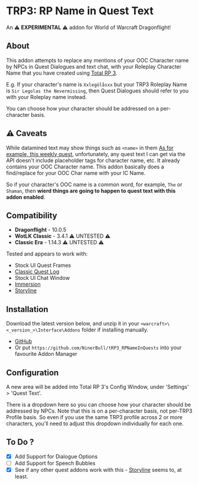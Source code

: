 # TRP3: RP Name in Quest Text
An :warning: **EXPERIMENTAL** :warning: addon for World of Warcraft Dragonflight!

## About
This addon attempts to replace any mentions of your OOC Character name by NPCs in Quest Dialogues and text chat, with your Roleplay Character Name that you have created using [Total RP 3](https://github.com/Total-RP/Total-RP-3).

E.g. If your character's name is `Xxlegölåsxx` but your TRP3 Roleplay Name is `Sir Legolas the Nevermissing`, then Quest Dialogues should refer to you with your Roleplay name instead.

You can choose how your character should be addressed on a per-character basis.

## :warning: Caveats
While datamined text may show things such as `<name>` in them [As for example, this weekly quest](https://www.wowhead.com/quest=72068), unfortunately, any quest text I can get via the API doesn't include placeholder tags for character name, etc. It already contains your OOC Character name. This addon basically does a find/replace for your OOC Char name with your IC Name.

So if your character's OOC name is a common word, for example, `The` or `Shaman`, then **wierd things are going to happen to quest text with this addon enabled**.

## Compatibility
* **Dragonflight** - 10.0.5
* **WotLK Classic** - 3.4.1 :warning: UNTESTED :warning:
* **Classic Era** - 1.14.3 :warning: UNTESTED :warning:

Tested and appears to work with:
* Stock UI Quest Frames
* [Classic Quest Log](https://www.curseforge.com/wow/addons/classic-quest-log)
* Stock UI Chat Window
* [Immersion](https://www.curseforge.com/wow/addons/immersion)
* [Storyline](https://github.com/Total-RP/Storyline)


## Installation
Download the latest version below, and unzip it in your `<warcraft>\<_version_>\Interface\Addons` folder if installing manually.

* [GitHub](https://github.com/NinerBull/tRP3_RPNameInQuests/releases/latest)
* Or put `https://github.com/NinerBull/tRP3_RPNameInQuests` into your favourite Addon Manager


## Configuration
A new area will be added into Total RP 3's Config Window, under 'Settings' > 'Quest Text'.

There is a dropdown here so you can choose how your character should be addressed by NPCs. Note that this is on a per-character basis, not per-TRP3 Profile basis. So even if you use the same TRP3 profile across 2 or more characters, you'll need to adjust this dropdown individually for each one.


## To Do ?
- [X] Add Support for Dialogue Options
- [ ] Add Support for Speech Bubbles
- [X] See if any other quest addons work with this - [Storyline](https://github.com/Total-RP/Storyline) seems to, at least.